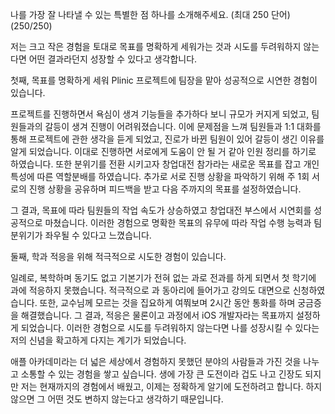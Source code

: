 나를 가장 잘 나타낼 수 있는 특별한 점 하나를 소개해주세요. (최대 250 단어)
(250/250)

저는 크고 작은 경험을 토대로 목표를 명확하게 세워가는 것과 시도를 두려워하지 않는다면 어떤 결과라던지 성장할 수 있다고 생각합니다.

첫째, 목표를 명확하게 세워 Plinic 프로젝트에 팀장을 맡아 성공적으로 시연한 경험이 있습니다.

프로젝트를 진행하면서 욕심이 생겨 기능들을 추가하다 보니 규모가 커지게 되었고, 팀원들과의 갈등이 생겨 진행이 어려워졌습니다.
이에 문제점을 느껴 팀원들과 1:1 대화를 통해 프로젝트에 관한 생각을 듣게 되었고, 진로가 바뀐 팀원이 있어 갈등이 생긴 이유를 알게 되었습니다. 이대로 진행하면 서로에게 도움이 안 될 거 같아 인원 정리를 하기로 하였습니다. 또한 분위기를 전환 시키고자 창업대전 참가라는 새로운 목표를 잡고 개인 특성에 따른 역할분배를 하였습니다. 추가로 서로 진행 상황을 파악하기 위해 주 1회 서로의 진행 상황을 공유하며 피드백을 받고 다음 주까지의 목표를 설정하였습니다.

그 결과, 목표에 따라 팀원들의 작업 속도가 상승하였고 창업대전 부스에서 시연회를 성공적으로 마쳤습니다.
이러한 경험으로 명확한 목표의 유무에 따라 작업 수행 능력과 팀 분위기가 좌우될 수 있다고 느꼈습니다.

둘째, 학과 적응을 위해 적극적으로 시도한 경험이 있습니다.

일례로, 복학하며 동기도 없고 기본기가 전혀 없는 과로 전과를 하게 되면서 첫 학기에 과에 적응하지 못했습니다. 적극적으로 과 동아리에 들어가고 강의도 대면으로 신청하였습니다. 또한, 교수님께 모르는 것을 집요하게 여쭤보며 2시간 동안 통화를 하며 궁금증을 해결했습니다.
그 결과, 적응은 물론이고 과정에서 iOS 개발자라는 목표까지 설정하게 되었습니다.
이러한 경험으로 시도를 두려워하지 않는다면 나를 성장시킬 수 있다는 저의 신념을 확고하게 다지는 계기가 되었습니다.

애플 아카데미라는 더 넓은 세상에서 경험하지 못했던 분야의 사람들과 가진 것을 나누고 소통할 수 있는 경험을 쌓고 싶습니다. 생에 가장 큰 도전이라 겁도 나고 긴장도 되지만 저는 현재까지의 경험에서 배웠고, 이제는 정확하게 알기에 도전하려고 합니다. 하지 않으면 그 어떤 것도 변하지 않는다고 생각하기 때문입니다.
